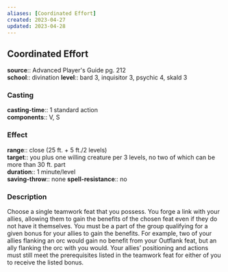```yaml
---
aliases: [Coordinated Effort]
created: 2023-04-27
updated: 2023-04-28
---
```


## Coordinated Effort

**source**:: Advanced Player's Guide pg. 212  
**school**:: divination
**level**:: bard 3, inquisitor 3, psychic 4, skald 3

### Casting

**casting-time**:: 1 standard action  
**components**:: V, S

### Effect

**range**:: close (25 ft. + 5 ft./2 levels)  
**target**:: you plus one willing creature per 3 levels, no two of which can be more than 30 ft. part  
**duration**:: 1 minute/level  
**saving-throw**:: none
**spell-resistance**:: no

### Description

Choose a single teamwork feat that you possess. You forge a link with your allies, allowing them to gain the benefits of the chosen feat even if they do not have it themselves. You must be a part of the group qualifying for a given bonus for your allies to gain the benefits. For example, two of your allies flanking an orc would gain no benefit from your Outflank feat, but an ally flanking the orc with you would. Your allies’ positioning and actions must still meet the prerequisites listed in the teamwork feat for either of you to receive the listed bonus.
